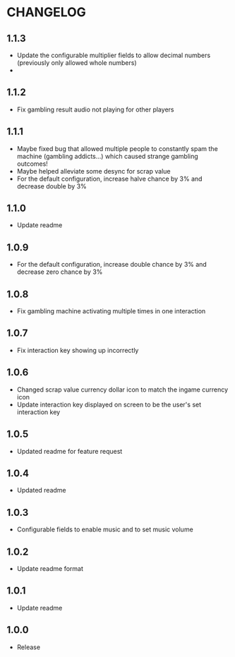 # CHANGELOG

## 1.1.3
- Update the configurable multiplier fields to allow decimal numbers (previously only allowed whole numbers)
- 

## 1.1.2
- Fix gambling result audio not playing for other players

## 1.1.1
- Maybe fixed bug that allowed multiple people to constantly spam the machine (gambling addicts...) which caused strange gambling outcomes!
- Maybe helped alleviate some desync for scrap value
- For the default configuration, increase halve chance by 3% and decrease double by 3%

## 1.1.0
- Update readme

## 1.0.9
- For the default configuration, increase double chance by 3% and decrease zero chance by 3%

## 1.0.8
- Fix gambling machine activating multiple times in one interaction

## 1.0.7
- Fix interaction key showing up incorrectly

## 1.0.6

- Changed scrap value currency dollar icon to match the ingame currency icon
- Update interaction key displayed on screen to be the user's set interaction key

## 1.0.5

- Updated readme for feature request

## 1.0.4

- Updated readme

## 1.0.3

- Configurable fields to enable music and to set music volume

## 1.0.2

- Update readme format

## 1.0.1

- Update readme

## 1.0.0

- Release
